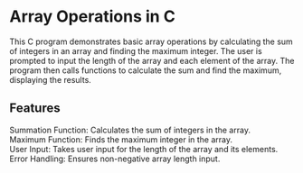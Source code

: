 # Array Operations in C
This C program demonstrates basic array operations by calculating the sum of integers in an array and finding the maximum integer. The user is prompted to input the length of the array and each element of the array. The program then calls functions to calculate the sum and find the maximum, displaying the results.

## Features
Summation Function: Calculates the sum of integers in the array.<br>
Maximum Function: Finds the maximum integer in the array.<br>
User Input: Takes user input for the length of the array and its elements.<br>
Error Handling: Ensures non-negative array length input.<br>
